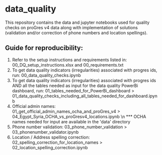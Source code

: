 # data_quality

This repository contains the data and jupyter notebooks used for quality checks on proGres v4 data along with implementation of solutions (validation and/or correction of phone numbers and location spellings). 

## Guide for reproducibility:

1) Refer to the setup instructions and requirements listed in: 00_DQ_setup_instructions.xlsx and 00_requirements.txt
2) To get data quality indicators (irregularities) associated with progres ids, run:
   00_data_quality_checks.ipynb
3) To get data quality indicators (irregularities) associated with progres ids AND all the tables needed as input for the data quality PowerBi dashboard, run: 
   01_tables_needed_for_PowerBi_dashboard > 01_data_quality_checks_including_all_tables_needed_for_dashboard.ipynb
4) Official admin names:
   01_get_official_admin_names_ocha_and_proGres_v4 > 04_Egypt_Syria_OCHA_vs_proGresv4_locations.ipynb
   \n *** OCHA names needed for input are available in the 'data' directory
5) Phone number validation:
   03_phone_number_validation > 03_phonenumber_validator.ipynb
6) Location / Address spelling correction: 
   02_spelling_correction_for_location_names > 02_location_spelling_correction.ipynb
